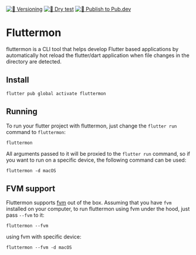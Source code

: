 [![📝 Versioning](https://github.com/KAnggara75/fluttermon/actions/workflows/versioning.yaml/badge.svg)](https://github.com/KAnggara75/fluttermon/actions/workflows/versioning.yaml)
[![🧪 Dry test](https://github.com/KAnggara75/fluttermon/actions/workflows/dry-test.yaml/badge.svg)](https://github.com/KAnggara75/fluttermon/actions/workflows/dry-test.yaml)
[![🚀 Publish to Pub.dev](https://github.com/KAnggara75/fluttermon/actions/workflows/CD.yaml/badge.svg)](https://github.com/KAnggara75/fluttermon/actions/workflows/CD.yaml)

# Fluttermon

fluttermon is a CLI tool that helps develop Flutter based applications by automatically hot reload the flutter/dart application when file changes in the directory are detected.

## Install

```
flutter pub global activate fluttermon
```

## Running

To run your flutter project with fluttermon, just change the `flutter run` command to `fluttermon`:

```
fluttermon
```

All arguments passed to it will be proxied to the `flutter run` command, so if you want to run on a specific device, the following command can be used:

```
fluttermon -d macOS
```

## FVM support

Fluttermon supports [fvm](https://github.com/leoafarias/fvm) out of the box. Assuming that you have `fvm` installed on your computer, to run fluttermon using fvm under the hood, just pass `--fvm` to it:

```
fluttermon --fvm
```

using fvm with specific device:

```
fluttermon --fvm -d macOS
```
